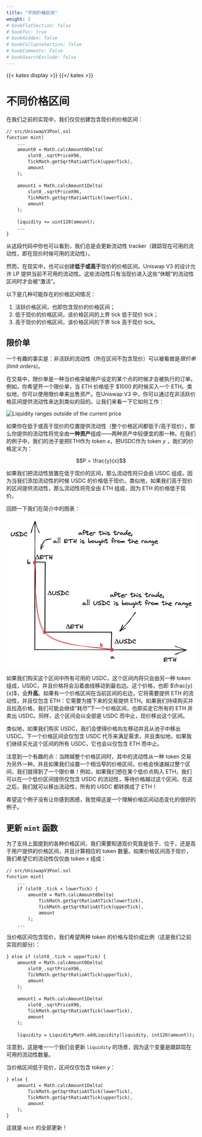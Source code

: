 ```yaml
---
title: "不同价格区间"
weight: 2
# bookFlatSection: false
# bookToc: true
# bookHidden: false
# bookCollapseSection: false
# bookComments: false
# bookSearchExclude: false
---
```


{{< katex display >}} {{</ katex >}}

# 不同价格区间

在我们之前的实现中，我们仅仅创建包含现价的价格区间：

```solidity
// src/UniswapV3Pool.sol
function mint(
    ...
    amount0 = Math.calcAmount0Delta(
        slot0_.sqrtPriceX96,
        TickMath.getSqrtRatioAtTick(upperTick),
        amount
    );

    amount1 = Math.calcAmount1Delta(
        slot0_.sqrtPriceX96,
        TickMath.getSqrtRatioAtTick(lowerTick),
        amount
    );

    liquidity += uint128(amount);
    ...
}
```

从这段代码中你也可以看到，我们总是会更新流动性 tracker（跟踪现在可用的流动性，即在现价时候可用的流动性）。

然而，在现实中，也可以创建**低于或高于**现价的价格区间。Uniswap V3 的设计允许 LP 提供当前不可用的流动性。这些流动性只有当现价进入这些“休眠”的流动性区间时才会被“激活”。

以下是几种可能存在的价格区间情况：
1. 活跃价格区间，也即包含现价的价格区间；
2. 低于现价的价格区间，该价格区间的上界 tick 低于现价 tick；
3. 高于现价的价格区间，该价格区间的下界 tick 高于现价 tick。

## 限价单

一个有趣的事实是：非活跃的流动性（所在区间不包含现价）可以被看做是*限价单(limit orders)*。

在交易中，限价单是一种当价格突破用户设定的某个点的时候才会被执行的订单。例如，你希望开一个限价单，当 ETH 价格低于 $1000 的时候买入一个 ETH。类似地，你可以使用限价单来出售资产。在Uniswap V3 中，你可以通过在非活跃价格区间提供流动性来达到类似的目的。让我们来看一下它如何工作：

![Liquidity ranges outside of the current price](/images/milestone_3/ranges_outside_current_price.png)

如果你在低于或高于现价的位置提供流动性（整个价格区间都低于/高于现价），那么你提供的流动性将完全由**一种资产**组成——两种资产中较便宜的那一种。在我们的例子中，我们的池子是把ETH作为 token $x$，把USDC作为 token $y$ ，我们的价格定义为：

$$P = \frac{y}{x}$$

如果我们把流动性放置在低于现价的区间，那么流动性将只会由 USDC 组成，因为当我们添加流动性的时候 USDC 的价格低于现价。类似地，如果我们高于现价的区间提供流动性，那么流动性将完全由 ETH 组成，因为 ETH 的价格低于现价。

回顾一下我们在简介中的图表：

![Price range depletion](/images/milestone_1/range_depleted.png)

如果我们购买这个区间中所有可用的 USDC，这个区间内将只会由另一种 token 组成，USDC，并且价格将会沿着曲线移动到最右边。这个价格，也即 $\frac{y}{x}$，会**升高**。如果有一个价格区间在当前区间的右边，它将需要提供 ETH 的流动性，并且仅包含 ETH：它需要为接下来的交易提供 ETH。如果我们持续购买并且拉高价格，我们可能会继续“耗尽”下一个价格区间，也即买走它所有的 ETH 并卖出 USDC。同样，这个区间会以全部是 USDC 而中止，现价移出这个区间。

类似地，如果我们购买 USDC，我们会使得价格向左移动并且从池子中移出 USDC。下一个价格区间会仅包含 USDC 代币来满足需求，并且类似地，如果我们继续买光这个区间的所有 USDC，它也会以仅包含 ETH 而中止。

注意到一个有趣的点：当跨越整个价格区间时，其中的流动性从一种 token 交易为另外一种。并且如果我们设置一个相当窄的价格区间，价格会快速越过整个区间，我们就得到了一个限价单！例如，如果我们想在某个低价点购入 ETH，我们可以在一个低价区间提供仅包含 USDC 的流动性，等待价格越过这个区间。在这之后，我们就可以移出流动性，所有的 USDC 都转换成了 ETH！

希望这个例子没有让你感到困惑，我觉得这是一个理解价格区间动态变化的很好的例子。

## 更新 `mint` 函数

为了支持上面提到的各种价格区间，我们需要知道现价究竟是低于、位于，还是高于用户提供的价格区间，并且计算相应的 token 数量。如果价格区间高于现价，我们希望它的流动性仅仅由 token $x$ 组成：

```solidity
// src/UniswapV3Pool.sol
function mint(
    ...
    if (slot0_.tick < lowerTick) {
        amount0 = Math.calcAmount0Delta(
            TickMath.getSqrtRatioAtTick(lowerTick),
            TickMath.getSqrtRatioAtTick(upperTick),
            amount
        );
    ...
```
当价格区间包含现价，我们希望两种 token 的价格与现价成比例（这是我们之前实现的部分）：

```solidity
} else if (slot0_.tick < upperTick) {
    amount0 = Math.calcAmount0Delta(
        slot0_.sqrtPriceX96,
        TickMath.getSqrtRatioAtTick(upperTick),
        amount
    );

    amount1 = Math.calcAmount1Delta(
        slot0_.sqrtPriceX96,
        TickMath.getSqrtRatioAtTick(lowerTick),
        amount
    );

    liquidity = LiquidityMath.addLiquidity(liquidity, int128(amount));
```
注意到，这是唯一一个我们会更新 `liquidity` 的场景，因为这个变量是跟踪现在可用的流动性数量。

当价格区间低于现价，区间仅仅包含 token $y$：

```solidity
} else {
    amount1 = Math.calcAmount1Delta(
        TickMath.getSqrtRatioAtTick(lowerTick),
        TickMath.getSqrtRatioAtTick(upperTick),
        amount
    );
}
```

这就是 `mint` 的全部更新！
